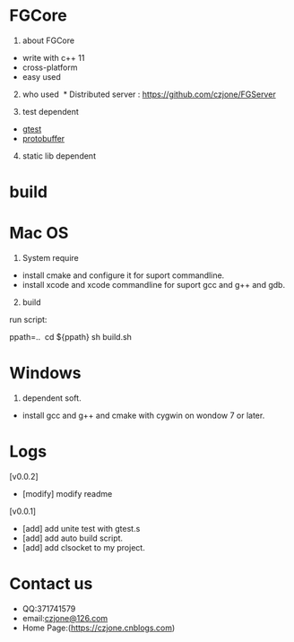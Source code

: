 # FGCore

1. about FGCore

  * write with c++ 11
  * cross-platform
  * easy used
  
2. who used
  * Distributed server :
     https://github.com/czjone/FGServer
    
3. test dependent

* [gtest](https://github.com/czjone/gtest-1.git) 
* [protobuffer](https://github.com/czjone/protobuffer.git)

4. static lib dependent

# build

# Mac OS
 1. System require
 
 * install cmake and configure it for suport commandline.
 * install xcode and xcode commandline for suport gcc and g++ and gdb.
 
 2. build
 
 run script:
 
  ppath=..
  cd ${ppath}
  sh build.sh

# Windows

1. dependent soft.
* install gcc and g++ and cmake with cygwin on wondow 7 or later.

# Logs

  [v0.0.2]
  * [modify] modify readme

  [v0.0.1]
  * [add] add unite test with gtest.s
  * [add] add auto build script.
  * [add] add clsocket to my project.

# Contact us
* QQ:371741579
* email:czjone@126.com
* Home Page:(https://czjone.cnblogs.com)
